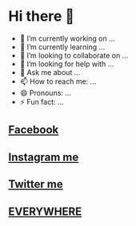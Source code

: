 # Hi there 👋



- 🔭 I’m currently working on ...
- 🌱 I’m currently learning ...
- 👯 I’m looking to collaborate on ...
- 🤔 I’m looking for help with ...
- 💬 Ask me about ...
- 📫 How to reach me: ...
- 😄 Pronouns: ...
- ⚡ Fun fact: ...

## [Facebook](http://facebook.com/nowfe.mi)



## [Instagram me](http://instagram.com/nowfemi)



## [Twitter me](http://twitter.com/nowfemi)



## [EVERYWHERE](http://nowfemi.github.io)
